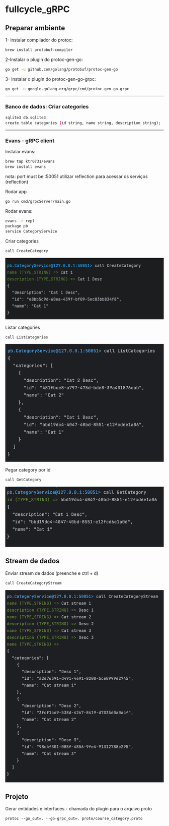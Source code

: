 # fullcycle_gRPC

## Preparar ambiente

1- Instalar compilador do protoc:
```bash
brew install protobuf-compiler
```
2-Instalar o plugin do protoc-gen-go:
```bash
go get -u github.com/golang/protobuf/protoc-gen-go
```
3- Instalar o plugin do protoc-gen-go-grpc:
```bash
go get -u google.golang.org/grpc/cmd/protoc-gen-go-grpc
```

---

### Banco de dados: Criar categories
```bash
sqlite3 db.sqlite3
create table categories (id string, name string, description string);
```

---

### Evans - gRPC client

Instalar evans:
```bash
brew tap ktr0731/evans
brew install evans
```

nota: 
port must be :50051
utilizar reflection para acessar os serviços (reflection)

Rodar app
```bash
go run cmd/grpcServer/main.go
```

Rodar evans:
```bash
evans -r repl
package pb
service CategoryService
```

Criar categories
```bash
call CreateCategory
```
![grpc1.png](assets/images/grpc1.png)

Listar categories
```bash
call ListCategories
```
![grpc2.png](assets/images/grpc2.png)

Pegar category por id
```bash
call GetCategory
```
![grpc3.png](assets/images/grpc3.png)

## Stream de dados
Enviar stream de dados (preenche e ctrl + d)
```bash
call CreateCategoryStream
```
![grpc4.png](assets/images/grpc4.png)


## Projeto

Gerar entidades e interfaces - chamada do plugin para o arquivo proto
```
protoc --go_out=. --go-grpc_out=. proto/course_category.proto
```


